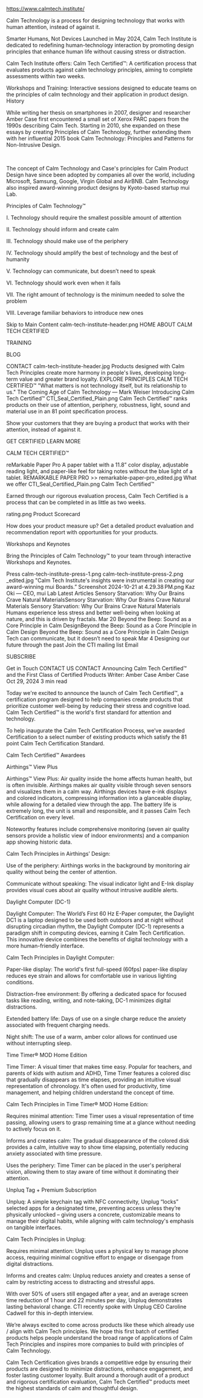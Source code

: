 https://www.calmtech.institute/

Calm Technology is a process for designing technology that works with human attention, instead of against it.

Smarter Humans, Not Devices
Launched in May 2024, Calm Tech Institute is dedicated to redefining human-technology interaction by promoting design principles that enhance human life without causing stress or distraction.

Calm Tech Institute offers: 
Calm Tech Certified™: A certification process that evaluates products against calm technology principles, aiming to complete assessments within two weeks. 

Workshops and Training: Interactive sessions designed to educate teams on the principles of calm technology and their application in product design. 
History

While writing her thesis on smartphones in 2007, designer and researcher Amber Case first encountered a small set of Xerox PARC papers from the 1990s describing Calm Tech. Starting in 2010, she expanded on these essays by creating Principles of Calm Technology, further extending them with her influential 2015 book Calm Technology: Principles and Patterns for Non-Intrusive Design.

​

The concept of Calm Technology and Case's principles for Calm Product Design have since been adopted by companies all over the world, including Microsoft, Samsung, Google, Virgin Global and AirBNB. Calm Technology also inspired award-winning product designs by Kyoto-based startup mui Lab.
 

Principles of Calm Technology™

I. Technology should require the smallest possible amount of attention

II. Technology should inform and create calm

III. Technology should make use of the periphery

IV. Technology should amplify the best of technology and the best of humanity

V. Technology can communicate, but doesn’t need to speak

VI. Technology should work even when it fails

VII. The right amount of technology is the minimum needed to solve the problem

VIII. Leverage familiar behaviors to introduce new ones



Skip to Main Content
calm-tech-institute-header.png
HOME
ABOUT
CALM TECH CERTIFIED

TRAINING

BLOG

CONTACT
calm-tech-institute-header.jpg
Products designed with Calm Tech Principles create more harmony in people's lives, developing long-term value and greater brand loyalty. 
EXPLORE PRINCIPLES
CALM TECH CERTIFIED™
"What matters is not technology itself, but its relationship to us."
The Coming Age of
Calm Technology
— Mark Weiser
Introducing Calm Tech Certified™
CTI_Seal_Certified_Plain.png
Calm Tech Certified™ ranks products on their use of attention, periphery, robustness, light, sound and material use in an 81 point specification process. 

 

Show your customers that they are buying a product that works with their attention, instead of against it. 

GET CERTIFIED
LEARN MORE

CALM TECH CERTIFIED™

reMarkable Paper Pro
A paper tablet with a 11.8” color display, adjustable reading light, and paper-like feel for taking notes without the blue light of a tablet. 
REMARKABLE PAPER PRO >>
remarkable-paper-pro_edited.jpg
What we offer
CTI_Seal_Certified_Plain.png
Calm Tech Certified™

Earned through our rigorous evaluation process, Calm Tech Certified is a process that can be completed in as little as two weeks. 

rating.png
Product Scorecard 

How does your product measure up? Get a detailed product evaluation and recommendation report with opportunities for your products.


Workshops and Keynotes

Bring the Principles of Calm Technology™ to your team through interactive Workshops and Keynotes. 

Press
calm-tech-institute-press-1.png
calm-tech-institute-press-2.png
_edited.jpg
"Calm Tech Institute's insights were instrumental in creating our award-winning mui Boards.”
Screenshot 2024-10-21 at 4.29.38 PM.png
Kaz Oki  —
CEO, mui Lab
Latest Articles
Sensory Starvation: Why Our Brains Crave Natural MaterialsSensory Starvation: Why Our Brains Crave Natural Materials
Sensory Starvation: Why Our Brains Crave Natural Materials
Humans experience less stress and better well-being when looking at nature, and this is driven by fractals. 
Mar 20
Beyond the Beep: Sound as a Core Principle in Calm DesignBeyond the Beep: Sound as a Core Principle in Calm Design
Beyond the Beep: Sound as a Core Principle in Calm Design
Tech can communicate, but it doesn’t need to speak
Mar 4
Designing our future through the past
Join the CTI mailing list
Email
 

SUBSCRIBE

Get in Touch
CONTACT US
CONTACT
Announcing Calm Tech Certified™ and the First Class of Certified Products
Writer: Amber Case
Amber Case
Oct 29, 2024
3 min read



Today we're excited to announce the launch of Calm Tech Certified™, a certification program designed to help companies create products that prioritize customer well-being by reducing their stress and cognitive load. Calm Tech Certified™ is the world's first standard for attention and technology. 


To help inaugurate the Calm Tech Certification Process, we’ve awarded Certification to a select number of existing products which satisfy the 81 point Calm Tech Certification Standard. 






Calm Tech Certified™ Awardees 

Airthings™ View Plus


Airthings™ View Plus: Air quality inside the home affects human health, but is often invisible. Airthings makes air quality visible through seven sensors and visualizes them in a calm way. Airthings devices have e-ink displays and colored indicators, compressing information into a glanceable display, while allowing for a detailed view through the app. The battery life is extremely long, the unit is small and responsible, and it passes Calm Tech Certification on every level. 


Noteworthy features include comprehensive monitoring (seven air quality sensors provide a holistic view of indoor environments) and a companion app showing historic data.  


Calm Tech Principles in Airthings’ Design: 

Use of the periphery: Airthings works in the background by monitoring air quality without being the center of attention.


Communicate without speaking: The visual indicator light and E-Ink display provides visual cues about air quality without intrusive audible alerts.



Daylight Computer (DC-1) 



Daylight Computer: The World’s First 60 Hz E-Paper computer, the Daylight DC1 is a laptop designed to be used both outdoors and at night without disrupting circadian rhythm, the Daylight Computer (DC-1) represents a paradigm shift in computing devices, earning it Calm Tech Certification. This innovative device combines the benefits of digital technology with a more human-friendly interface. 


Calm Tech Principles in Daylight Computer: 

Paper-like display: The world's first full-speed (60fps) paper-like display reduces eye strain and allows for comfortable use in various lighting conditions.

Distraction-free environment: By offering a dedicated space for focused tasks like reading, writing, and note-taking, DC-1 minimizes digital distractions.

Extended battery life: Days of use on a single charge reduce the anxiety associated with frequent charging needs. 

Night shift: The use of a warm, amber color allows for continued use without interrupting sleep. 



Time Timer® MOD Home Edition


Time Timer: A visual timer that makes time easy. Popular for teachers, and parents of kids with autism and ADHD, Time Timer features a colored disc that gradually disappears as time elapses, providing an intuitive visual representation of chronology. It's often used for productivity, time management, and helping children understand the concept of time. 


Calm Tech Principles in Time Timer® MOD Home Edition: 

Requires minimal attention: Time Timer uses a visual representation of time passing, allowing users to grasp remaining time at a glance without needing to actively focus on it.

Informs and creates calm: The gradual disappearance of the colored disk provides a calm, intuitive way to show time elapsing, potentially reducing anxiety associated with time pressure.

Uses the periphery: Time Timer can be placed in the user's peripheral vision, allowing them to stay aware of time without it dominating their attention.




Unpluq Tag + Premium Subscription 



Unpluq: A simple keychain tag with NFC connectivity, Unplug “locks” selected apps for a designated time, preventing access unless they’re physically unlocked – giving users a concrete, customizable means to manage their digital habits, while aligning with calm technology's emphasis on tangible interfaces. 


Calm Tech Principles in Unplug: 

Requires minimal attention: Unpluq uses a physical key to manage phone access, requiring minimal cognitive effort to engage or disengage from digital distractions.


Informs and creates calm: Unpluq reduces anxiety and creates a sense of calm by restricting access to distracting and stressful apps.


With over 50% of users still engaged after a year, and an average screen time reduction of 1 hour and 22 minutes per day, Unpluq demonstrates lasting behavioral change. CTI recently spoke with Unplug CEO Caroline Cadwell for this in-depth interview.


We’re always excited to come across products like these which already use / align with Calm Tech principles. We hope this first batch of certified products helps people understand the broad range of applications of Calm Tech Principles and inspires more companies to build with principles of Calm Technology. 


Calm Tech Certification gives brands a competitive edge by ensuring their products are designed to minimize distractions, enhance engagement, and foster lasting customer loyalty. Built around a thorough audit of a product and rigorous certification evaluation, Calm Tech Certified™ products meet the highest standards of calm and thoughtful design.

